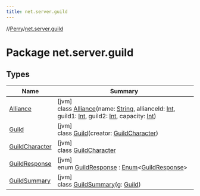 ```yaml
---
title: net.server.guild
---
```

//[Perry](../../index.html)/[net.server.guild](index.html)



# Package net.server.guild



## Types


| Name | Summary |
|---|---|
| [Alliance](-alliance/index.html) | [jvm]<br>class [Alliance](-alliance/index.html)(name: [String](https://kotlinlang.org/api/latest/jvm/stdlib/kotlin/-string/index.html), allianceId: [Int](https://kotlinlang.org/api/latest/jvm/stdlib/kotlin/-int/index.html), guild1: [Int](https://kotlinlang.org/api/latest/jvm/stdlib/kotlin/-int/index.html), guild2: [Int](https://kotlinlang.org/api/latest/jvm/stdlib/kotlin/-int/index.html), capacity: [Int](https://kotlinlang.org/api/latest/jvm/stdlib/kotlin/-int/index.html)) |
| [Guild](-guild/index.html) | [jvm]<br>class [Guild](-guild/index.html)(creator: [GuildCharacter](-guild-character/index.html)) |
| [GuildCharacter](-guild-character/index.html) | [jvm]<br>class [GuildCharacter](-guild-character/index.html) |
| [GuildResponse](-guild-response/index.html) | [jvm]<br>enum [GuildResponse](-guild-response/index.html) : [Enum](https://kotlinlang.org/api/latest/jvm/stdlib/kotlin/-enum/index.html)&lt;[GuildResponse](-guild-response/index.html)&gt; |
| [GuildSummary](-guild-summary/index.html) | [jvm]<br>class [GuildSummary](-guild-summary/index.html)(g: [Guild](-guild/index.html)) |

